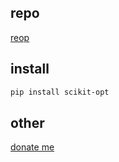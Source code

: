 
## repo

[reop](https://github.com/guofei9987/scikit-opt)


## install

```bash
pip install scikit-opt
```

## other


[donate me](https://guofei9987.github.io/donate/)
